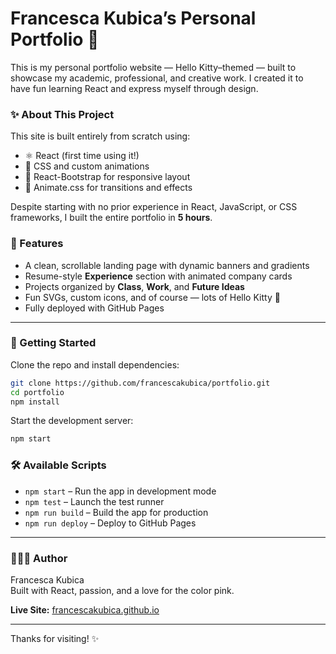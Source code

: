 # Francesca Kubica’s Personal Portfolio 🎀

This is my personal portfolio website — Hello Kitty–themed — built to showcase my academic, professional, and creative work. I created it to have fun learning React and express myself through design. 

### ✨ About This Project

This site is built entirely from scratch using:

- ⚛️ React (first time using it!)
- 🎀 CSS and custom animations
- 💅 React-Bootstrap for responsive layout
- 💃 Animate.css for transitions and effects

Despite starting with no prior experience in React, JavaScript, or CSS frameworks, I built the entire portfolio in **5 hours**. 

### 🧠 Features

- A clean, scrollable landing page with dynamic banners and gradients  
- Resume-style **Experience** section with animated company cards  
- Projects organized by **Class**, **Work**, and **Future Ideas**
- Fun SVGs, custom icons, and of course — lots of Hello Kitty 💖  
- Fully deployed with GitHub Pages

---

### 🚀 Getting Started

Clone the repo and install dependencies:

```bash
git clone https://github.com/francescakubica/portfolio.git
cd portfolio
npm install
```

Start the development server:

```bash
npm start
```

### 🛠 Available Scripts

- `npm start` – Run the app in development mode  
- `npm test` – Launch the test runner  
- `npm run build` – Build the app for production  
- `npm run deploy` – Deploy to GitHub Pages

---

### 👩🏻‍💻 Author

Francesca Kubica  
Built with React, passion, and a love for the color pink. 

**Live Site:** [francescakubica.github.io](https://francescakubica.github.io/portfolio/)

---

Thanks for visiting! ✨
